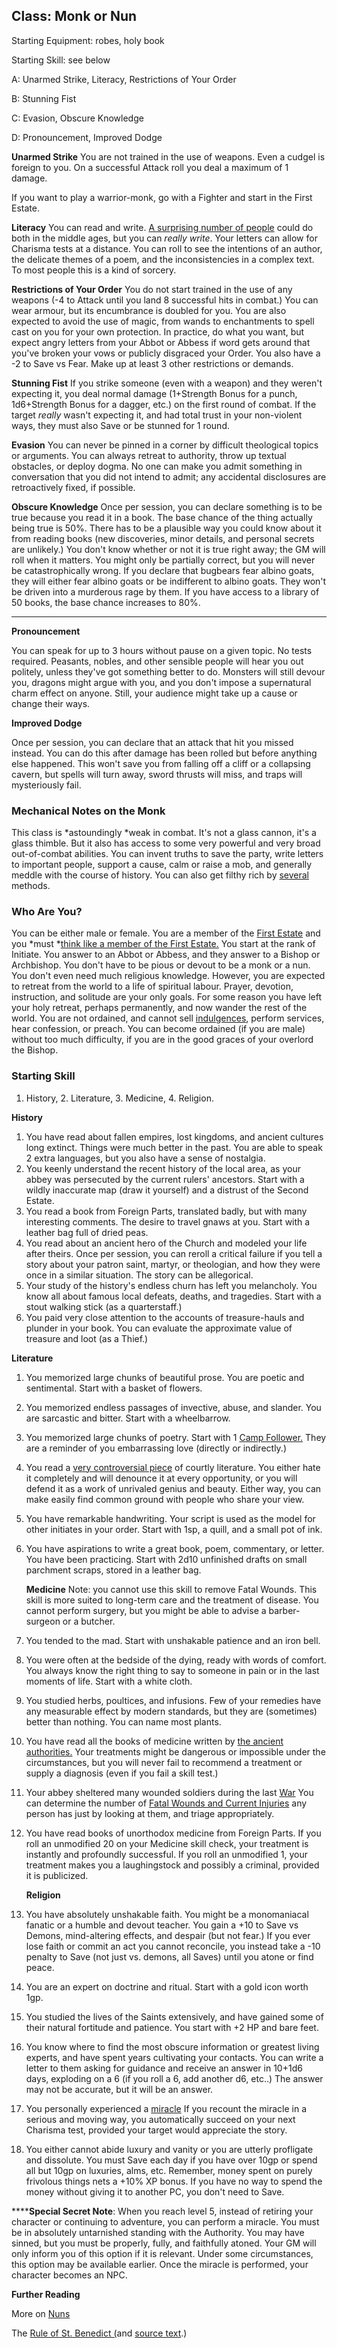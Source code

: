 ## Class: Monk or Nun

Starting Equipment: robes, holy book

Starting Skill: see below

A: Unarmed Strike, Literacy, Restrictions of Your Order

B: Stunning Fist

C: Evasion, Obscure Knowledge

D: Pronouncement, Improved Dodge

**Unarmed Strike**
You are not trained in the use of weapons. Even a cudgel is foreign to you. On a successful Attack roll you deal a maximum of 1 damage. 

If you want to play a warrior-monk, go with a Fighter and start in the First Estate. 

**Literacy**
You can read and write. [A surprising number of people](https://coinsandscrolls.blogspot.ca/2017/07/osr-medieval-correspondence-part-1-now.html?showComment=1500755925988#c3132873264689852595) could do both in the middle ages, but you can *really write*. Your letters can allow for Charisma tests at a distance. You can roll to see the intentions of an author, the delicate themes of a poem, and the inconsistencies in a complex text. To most people this is a kind of sorcery.

**Restrictions of Your Order**
You do not start trained in the use of any weapons (-4 to Attack until you land 8 successful hits in combat.) You can wear armour, but its encumbrance is doubled for you. You are also expected to avoid the use of magic, from wands to enchantments to spell cast on you for your own protection. In practice, do what you want, but expect angry letters from your Abbot or Abbess if word gets around that you've broken your vows or publicly disgraced your Order. You also have a -2 to Save vs Fear. Make up at least 3 other restrictions or demands.

**Stunning Fist**
If you strike someone (even with a weapon) and they weren't expecting it, you deal normal damage (1+Strength Bonus for a punch, 1d6+Strength Bonus for a dagger, etc.) on the first round of combat. If the target *really* wasn't expecting it, and had total trust in your non-violent ways, they must also Save or be stunned for 1 round.

**Evasion**
You can never be pinned in a corner by difficult theological topics or arguments. You can always retreat to authority, throw up textual obstacles, or deploy dogma. No one can make you admit something in conversation that you did not intend to admit;  any accidental disclosures are retroactively fixed, if possible.

**Obscure Knowledge**
Once per session, you can declare something is to be true because you read it in a book. The base chance of the thing actually being true is 50%. There has to be a plausible way you could know about it from reading books (new discoveries, minor details, and personal secrets are unlikely.) You don't know whether or not it is true right away; the GM will roll when it matters. You might only be partially correct, but you will never be catastrophically wrong. If you declare that bugbears fear albino goats, they will either fear albino goats or be indifferent to albino goats. They won't be driven into a murderous rage by them. If you have access to a library of 50 books, the base chance increases to 80%.

------

**Pronouncement**

You can speak for up to 3 hours without pause on a given topic. No tests required. Peasants, nobles, and other sensible people will hear you out politely, unless they've got something better to do. Monsters will still devour you, dragons might argue with you, and you don't impose a supernatural charm effect on anyone. Still, your audience might take up a cause or change their ways. 

**Improved Dodge**

Once per session, you can declare that an attack that hit you missed instead. You can do this after damage has been rolled but before anything else happened. This won't save you from falling off a cliff or a collapsing cavern, but spells will turn away, sword thrusts will miss, and traps will mysteriously fail.

### Mechanical Notes on the Monk

This class is *astoundingly *weak in combat. It's not a glass cannon, it's a glass thimble. But it also has access to some very powerful and very broad out-of-combat abilities. You can invent truths to save the party, write letters to important people, support a cause, calm or raise a mob, and generally meddle with the course of history. You can also get filthy rich by [several ](https://coinsandscrolls.blogspot.ca/2017/06/osr-indulgences-and-clerical-services.html)methods. 

### Who Are You?

You can be either male or female. You are a member of the [First Estate](https://coinsandscrolls.blogspot.ca/2017/06/osr-three-estates.html) and you *must *[think like a member of the First Estate.](https://coinsandscrolls.blogspot.ca/2017/09/thinking-medieval-first-estate.html) You start at the rank of Initiate. You answer to an Abbot or Abbess, and they answer to a Bishop or Archbishop. You don't have to be pious or devout to be a monk or a nun. You don't even need much religious knowledge. However, you are expected to retreat from the world to a life of spiritual labour. Prayer, devotion, instruction, and solitude are your only goals. For some reason you have left your holy retreat, perhaps permanently, and now wander the rest of the world. You are not ordained, and cannot sell [indulgences](https://coinsandscrolls.blogspot.ca/2017/06/osr-indulgences-and-clerical-services.html), perform services, hear confession, or preach. You can become ordained (if you are male) without too much difficulty, if you are in the good graces of your overlord the Bishop.

### Starting Skill

1. History, 2. Literature, 3. Medicine, 4. Religion.

  **History**

1. You have read about fallen empires, lost kingdoms, and ancient cultures long extinct. Things were much better in the past. You are able to speak 2 extra languages, but you also have a sense of nostalgia.
2. You keenly understand the recent history of the local area, as your abbey was persecuted by the current rulers' ancestors. Start with a wildly inaccurate map (draw it yourself) and a distrust of the Second Estate.
3. You read a book from Foreign Parts, translated badly, but with many interesting comments. The desire to travel gnaws at you. Start with a leather bag full of dried peas.
4. You read about an ancient hero of the Church and modeled your life after theirs. Once per session, you can reroll a critical failure if you tell a story about your patron saint, martyr, or theologian, and how they were once in a similar situation. The story can be allegorical.
5. Your study of the history's endless churn has left you melancholy. You know all about famous local defeats, deaths, and tragedies. Start with a stout walking stick (as a quarterstaff.)
6. You paid very close attention to the accounts of treasure-hauls and plunder in your book. You can evaluate the approximate value of treasure and loot (as a Thief.)

  **Literature**

1. You memorized large chunks of beautiful prose. You are poetic and sentimental. Start with a basket of flowers.
2. You memorized endless passages of invective, abuse, and slander. You are sarcastic and bitter. Start with a wheelbarrow.
3. You memorized large chunks of poetry. Start with 1 [Camp Follower.](https://coinsandscrolls.blogspot.ca/2017/06/osr-table-of-camp-followers.html) They are a reminder of you embarrassing love (directly or indirectly.)
4. You read a [very controversial piece](https://en.wikipedia.org/wiki/Roman_de_la_Rose) of courtly literature. You either hate it completely and will denounce it at every opportunity, or you will defend it as a work of unrivaled genius and beauty. Either way,  you can make easily find common ground with people who share your view.
5. You have remarkable handwriting. Your script is used as the model for other initiates in your order. Start with 1sp, a quill, and a small pot of ink.
6. You have aspirations to write a great book, poem, commentary, or letter. You have been practicing. Start with 2d10 unfinished drafts on small parchment scraps, stored in a leather bag.

   **Medicine**
   Note: you cannot use this skill to remove Fatal Wounds. This skill is more suited to long-term care and the treatment of disease. You cannot perform surgery, but you might be able to advise a barber-surgeon or a butcher.

1. You tended to the mad. Start with unshakable patience and an iron bell. 
2. You were often at the bedside of the dying, ready with words of comfort. You always know the right thing to say to someone in pain or in the last moments of life. Start with a white cloth.
3. You studied herbs, poultices, and infusions. Few of your remedies have any measurable effect by modern standards, but they are (sometimes) better than nothing. You can name most plants.
4. You have read all the books of medicine written by [the ancient authorities.](https://en.wikisource.org/wiki/The_Book_of_Prognostics) Your treatments might be dangerous or impossible under the circumstances, but you will never fail to recommend a treatment or supply a diagnosis (even if you fail a skill test.)
5. Your abbey sheltered many wounded soldiers during the last [War](https://coinsandscrolls.blogspot.ca/2017/05/osr-dont-you-know-theres-war-on.html.) You can determine the number of [Fatal Wounds and Current Injuries](https://coinsandscrolls.blogspot.ca/2017/07/osr-death-and-dismemberment-table-early.html) any person has just by looking at them, and triage appropriately.
6. You have read books of unorthodox medicine from Foreign Parts. If you roll an unmodified 20 on your Medicine skill check, your treatment is instantly and profoundly successful. If you roll an unmodified 1, your treatment makes you a laughingstock and possibly a criminal, provided it is publicized.

   **Religion**

1. You have absolutely unshakable faith. You might be a monomaniacal fanatic or a humble and devout teacher. You gain a +10 to Save vs Demons, mind-altering effects, and despair (but not fear.) If you ever lose faith or commit an act you cannot reconcile, you instead take a -10 penalty to Save (not just vs. demons, all Saves) until you atone or find peace.
2. You are an expert on doctrine and ritual. Start with a gold icon worth 1gp.
3. You studied the lives of the Saints extensively, and have gained some of their natural fortitude and patience. You start with +2 HP and bare feet.
4. You know where to find the most obscure information or greatest living experts, and have spent years cultivating your contacts. You can write a letter to them asking for guidance and receive an answer in 10+1d6 days, exploding on a 6 (if you roll a 6, add another d6, etc..) The answer may not be accurate, but it will be an answer.
5. You personally experienced a [miracle](https://www.youtube.com/watch?v=a6LPvSC0KIk.) If you recount the miracle in a serious and moving way, you automatically succeed on your next Charisma test, provided your target would appreciate the story.
6. You either cannot abide luxury and vanity or you are utterly profligate and dissolute. You must Save each day if you have over 10gp or spend all but 10gp on luxuries, alms, etc. Remember, money spent on purely frivolous things nets a +10% XP bonus. If you have no way to spend the money without giving it to another PC, you don't need to Save.

******Special Secret Note**: When you reach level 5, instead of retiring your character or continuing to adventure, you can perform a miracle. You must be in absolutely untarnished standing with the Authority. You may have sinned, but you must be properly, fully, and faithfully atoned. Your GM will only inform you of this option if it is relevant. Under some circumstances, this option may be available earlier. Once the miracle is performed, your character becomes an NPC.

**Further Reading**

More on [Nuns](http://yvonneseale.org/blog/2016/09/21/a-beginners-reading-list-medieval-nuns/)

The [Rule of St. Benedict (](https://en.wikipedia.org/wiki/Rule_of_Saint_Benedict)and [source text](http://www.osb.org/rb/text/toc.html).)